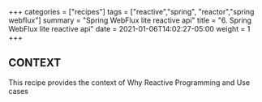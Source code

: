 +++
categories = ["recipes"]
tags = ["reactive","spring", "reactor","spring webflux"]
summary = "Spring WebFlux lite reactive api"
title = "6. Spring WebFlux lite reactive api"
date = 2021-01-06T14:02:27-05:00
weight = 1
+++

## CONTEXT
This recipe provides the context of Why Reactive Programming and Use cases
